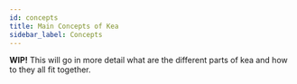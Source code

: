 ```yaml
---
id: concepts
title: Main Concepts of Kea
sidebar_label: Concepts
---
```


**WIP!** This will go in more detail what are the different parts of kea
and how to they all fit together.
